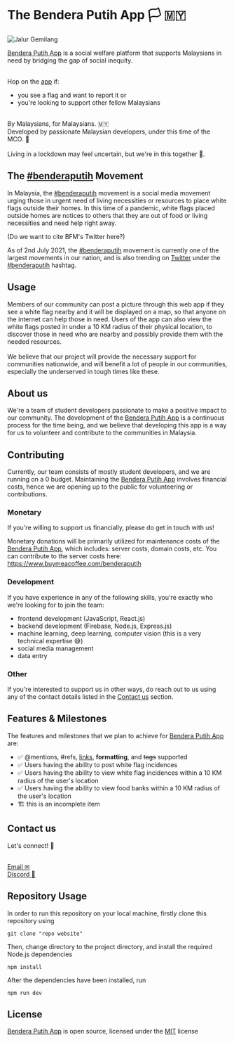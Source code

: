 # The Bendera Putih App  🏳 🇲🇾

![Jalur Gemilang](https://emojipedia-us.s3.dualstack.us-west-1.amazonaws.com/thumbs/160/openmoji/292/flag-malaysia_1f1f2-1f1fe.png)


[Bendera Putih App](https://www.benderaputih.app) is a social welfare platform that supports Malaysians in need by bridging the gap of social inequity. 

\
Hop on the [app](https://www.benderaputih.app)  if:
- you see a flag and want to report it
or 
- you're looking to support other fellow Malaysians

\
By Malaysians, for Malaysians.  🇲🇾
\
Developed by passionate Malaysian developers, under this time of the MCO. 🥰
\
\
Living in a lockdown may feel uncertain, but we're in this together 💪.

## The [#benderaputih](https://twitter.com/hashtag/benderaputih) Movement
In Malaysia, the [#benderaputih](https://twitter.com/hashtag/benderaputih) movement is a social media movement urging those in urgent need of living necessities or resources to place white flags outside their homes. In this time of a pandemic, white flags placed outside homes are notices to others that they are out of food or living necessities and need help right away. 

(Do we want to cite BFM's Twitter here?)

As of 2nd July 2021, the [#benderaputih](https://twitter.com/hashtag/benderaputih) movement is currently one of the largest movements in our nation, and is also trending on [Twitter](https://twitter.com) under the [#benderaputih](https://twitter.com/hashtag/benderaputih) hashtag.


## Usage
Members of our community can post a picture through this web app if they see a white flag nearby and it will be displayed on a map, so that anyone on the internet can help those in need.  Users of the app can also view the white flags posted in under a 10 KM radius of their physical location, to discover those in need who are nearby and possibly provide them with the needed resources.
\
\
We believe that our project will provide the necessary support for communities nationwide, and will benefit a lot of people in our communities, especially the underserved in tough times like these.



## About us
We're a team of student developers passionate to make a positive impact to our community. The development of the [Bendera Putih App](https://www.benderaputih.app) is a continuous process for the time being, and we believe that developing this app is a way for us to volunteer and contribute to the communities in Malaysia.



## Contributing
Currently, our team consists of mostly student developers, and we are running on a 0 budget. Maintaining the [Bendera Putih App](https://www.benderaputih.app) involves financial costs, hence we are opening up to the public for volunteering or contributions.


### Monetary
If you're willing to support us financially, please do get in touch with us!

Monetary donations will be primarily utilized for maintenance costs of the [Bendera Putih App](https://www.benderaputih.app), which includes: server costs, domain costs, etc. 
You can contribute to the server costs here: https://www.buymeacoffee.com/benderaputih

### Development
If you have experience in any of the following skills, you're exactly who we're looking for to join the team:
- frontend development (JavaScript, React.js)
- backend development (Firebase, Node.js, Express.js)
- machine learning, deep learning, computer vision (this is a very technical expertise 😅)
- social media management
- data entry

### Other
If you're interested to support us in other ways, do reach out to us using any of the contact details listed in the [Contact us](src/README.md#Contact) section.



## Features & Milestones
The features and milestones that we plan to achieve for [Bendera Putih App](https://www.benderaputih.app) are:
- ✅ @mentions, #refs, [links](), **formatting**, and <del>tags</del> supported
- ✅ Users having the ability to post white flag incidences
- ✅ Users having the ability to view white flag incidences within a 10 KM radius of the user's location
- ✅ Users having the ability to view food banks within a 10 KM radius of the user's location
- 🏗 this is an incomplete item

## Contact us
Let's connect! 📧
\
&nbsp;

[Email ✉](mailto:info.benderaputih@gmail.com)
\
[Discord 👾](https://discord.gg/fhtp5scw)



## Repository Usage
In order to run this repository on your local machine, firstly clone this repository using
```
git clone "repo website"
```
Then, change directory to the project directory, and install the required Node.js dependencies
```
npm install
```
After the dependencies have been installed, run
```
npm run dev
```

## License
[Bendera Putih App](https://www.benderaputih.app) is open source, licensed under the [MIT](https://choosealicense.com/licenses/mit/) license
